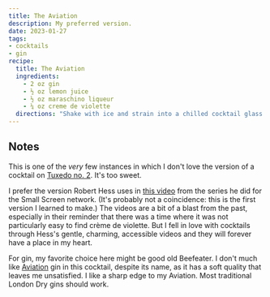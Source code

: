 ```yaml
---
title: The Aviation
description: My preferred version.
date: 2023-01-27
tags:
- cocktails
- gin
recipe:
  title: The Aviation
  ingredients:
    - 2 oz gin
    - ½ oz lemon juice
    - ½ oz maraschino liqueur
    - ¼ oz creme de violette
  directions: "Shake with ice and strain into a chilled cocktail glass. Garnish with a cherry, placed at the bottom of the drink look like a setting sun. (Avoid getting extra drops of the cherry juice in the drink when you add it.)"
---
```


## Notes

This is one of the _very_ few instances in which I don't love the version of a cocktail on [Tuxedo no.&nbsp;2](https://tuxedono2.com/aviation-cocktail-recipe). It's too sweet.

I prefer the version Robert Hess uses in [this video](https://www.youtube.com/watch?v=bwufKaNzNUA) from the series he did for the Small Screen network. (It's probably not a coincidence: this is the first version I learned to make.) The videos are a bit of a blast from the past, especially in their reminder that there was a time where it was not particularly easy to find crème de violette. But I fell in love with cocktails through Hess's gentle, charming, accessible videos and they will forever have a place in my heart.

For gin, my favorite choice here might be good old Beefeater. I don't much like [Aviation](https://www.aviationgin.com/) gin in this cocktail, despite its name, as it has a soft quality that leaves me unsatisfied. I like a sharp edge to my Aviation. Most traditional London Dry gins should work.

